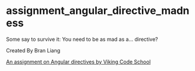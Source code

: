 # assignment_angular_directive_madness
Some say to survive it: You need to be as mad as a... directive?

Created By Bran Liang


[An assignment on Angular directives by Viking Code School](http://www.vikingcodeschool.com/)
